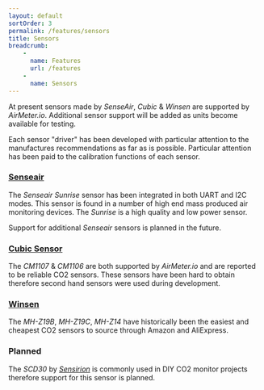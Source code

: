 ```yaml
---
layout: default
sortOrder: 3
permalink: /features/sensors
title: Sensors
breadcrumb:
    - 
      name: Features
      url: /features
    - 
      name: Sensors     
---
```


At present sensors made by *SenseAir*, *Cubic* & *Winsen* are supported by *AirMeter.io*. Additional sensor support will be added as units become available for testing.

Each sensor "driver" has been developed with particular attention to the manufactures recommendations as far as is possible. Particular attention has been paid to the calibration functions of each sensor. 


### [Senseair](https://senseair.com)
The *Senseair Sunrise* sensor has been integrated in both UART and I2C modes. This sensor is found in a number of high end mass produced air monitoring devices. The *Sunrise* is a high quality and low power sensor.

Support for additional *Senseair* sensors is planned in the future.

### [Cubic Sensor](https://en.gassensor.com.cn/)
The *CM1107* & *CM1106* are both supported by *AirMeter.io* and are reported to be reliable CO2 sensors. These sensors have been hard to obtain therefore second hand sensors were used during development.

### [Winsen](https://www.winsen-sensor.com)
The *MH-Z19B*, *MH-Z19C*, *MH-Z14* have historically been the easiest and cheapest CO2 sensors to source through Amazon and AliExpress. 

### Planned
The *SCD30* by [*Sensirion*](https://www.sensirion.com/en) is commonly used in DIY CO2 monitor projects therefore support for this sensor is planned.

